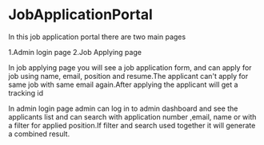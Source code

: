 # JobApplicationPortal
In this job application portal there are two main pages

1.Admin login page 
2.Job Applying page

In job applying page you will see a job application form, and  can apply for job using name, email,
position and resume.The applicant can't apply for same job with same email again.After applying the applicant will get a tracking id

In admin login page admin can log in to admin dashboard and see the applicants list and can search with application number ,email, name or with a filter for applied position.If filter and search used together it will generate a combined result.


